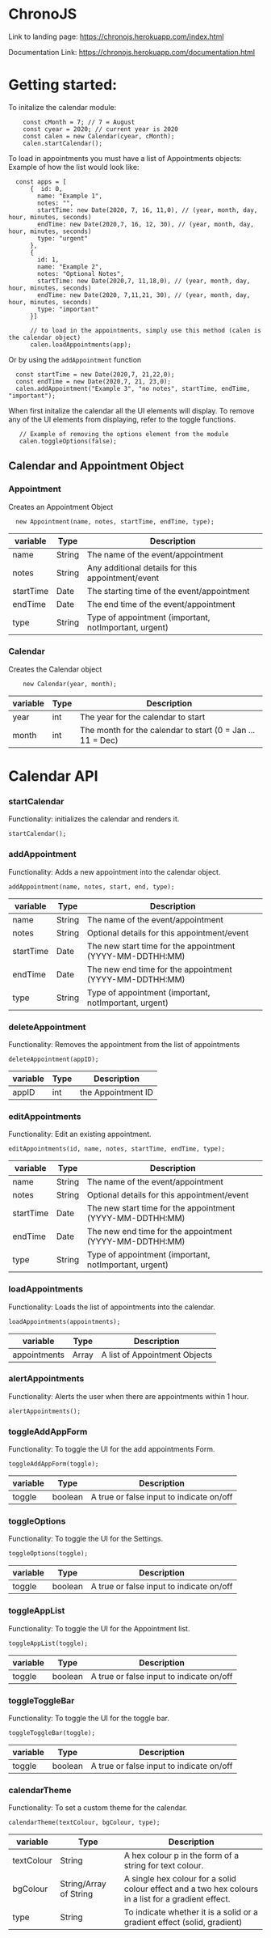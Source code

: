 # ChronoJS

Link to landing page: https://chronojs.herokuapp.com/index.html

Documentation Link: https://chronojs.herokuapp.com/documentation.html

# Getting started:

To initalize the calendar module:

``` 
    const cMonth = 7; // 7 = August
    const cyear = 2020; // current year is 2020
    const calen = new Calendar(cyear, cMonth);
    calen.startCalendar();
```

To load in appointments you must have a list of Appointments objects:
Example of how the list would look like:

```
  const apps = [
      {  id: 0,
        name: "Example 1",
        notes: "",
        startTime: new Date(2020, 7, 16, 11,0), // (year, month, day, hour, minutes, seconds)
        endTime: new Date(2020,7, 16, 12, 30), // (year, month, day, hour, minutes, seconds)
        type: "urgent"
      },
      {
        id: 1,
        name: "Example 2",
        notes: "Optional Notes",
        startTime: new Date(2020,7, 11,18,0), // (year, month, day, hour, minutes, seconds)
        endTime: new Date(2020, 7,11,21, 30), // (year, month, day, hour, minutes, seconds)
        type: "important"
      }]
      
      // to load in the appointments, simply use this method (calen is the calendar object)
      calen.loadAppointments(app);
```
Or by using the `addAppointment` function

```
  const startTime = new Date(2020,7, 21,22,0);
  const endTime = new Date(2020,7, 21, 23,0);
  calen.addAppointment("Example 3", "no notes", startTime, endTime, "important");
```
When first initalize the calendar all the UI elements will display.
To remove any of the UI elements from displaying, refer to the toggle functions.

```
   // Example of removing the options element from the module
   calen.toggleOptions(false);
```

## Calendar and Appointment Object
### Appointment
Creates an Appointment Object
```
  new Appointment(name, notes, startTime, endTime, type);
```

| variable  | Type   | Description                                           |
|-----------|--------|-------------------------------------------------------|
| name      | String | The name of the event/appointment                     |
| notes     | String | Any additional details for this appointment/event     |
| startTime | Date   | The starting time of the event/appointment            |
| endTime   | Date   | The end time of the event/appointment                 |
| type      | String | Type of appointment (important, notImportant, urgent) |

### Calendar
Creates the Calendar object
```
    new Calendar(year, month);
```
| variable  | Type   | Description                                           |
|-----------|--------|-------------------------------------------------------|
| year      | int | The year for the calendar to start                     |
| month     | int | The month for the calendar to start (0 = Jan ... 11 = Dec)     |

# Calendar API
### startCalendar
Functionality: initializes the calendar and renders it.
```
startCalendar();
```

### addAppointment
Functionality: Adds a new appointment into the calendar object.
```
addAppointment(name, notes, start, end, type);
```
| variable  | Type   | Description                                           |
|-----------|--------|-------------------------------------------------------|
| name      | String | The name of the event/appointment                     |
| notes     | String | Optional details for this appointment/event     |
| startTime | Date   | The new start time for the appointment (YYYY-MM-DDTHH:MM)           |
| endTime   | Date   | The new end time for the appointment (YYYY-MM-DDTHH:MM)             |
| type      | String | Type of appointment (important, notImportant, urgent) |

### deleteAppointment
Functionality: Removes the appointment from the list of appointments

```
deleteAppointment(appID);
```
| variable  | Type   | Description                          |
|-----------|--------|--------------------------------------|
| appID     | int    | the Appointment ID                   |

### editAppointments
Functionality: Edit an existing appointment.

```
editAppointments(id, name, notes, startTime, endTime, type);
```
  | variable  | Type   | Description                                           |
  |-----------|--------|-------------------------------------------------------|
  | name      | String | The name of the event/appointment                     |
  | notes     | String | Optional details for this appointment/event     |
  | startTime | Date   | The new start time for the appointment (YYYY-MM-DDTHH:MM)           |
  | endTime   | Date   | The new end time for the appointment (YYYY-MM-DDTHH:MM)             |
  | type      | String | Type of appointment (important, notImportant, urgent) |

### loadAppointments
Functionality: Loads the list of appointments into the calendar.
```
loadAppointments(appointments);
```
| variable      | Type   | Description                                           |
|---------------|--------|-------------------------------------------------------|
| appointments  | Array  | A list of Appointment Objects                         |

### alertAppointments
Functionality: Alerts the user when there are appointments within 1 hour.
```
alertAppointments();
```
### toggleAddAppForm
Functionality: To toggle the UI for the add appointments Form.
```
toggleAddAppForm(toggle);
```
| variable  | Type     | Description                                           |
|-----------|----------|-------------------------------------------------------|
| toggle    | boolean  | A true or false input to indicate on/off              |

### toggleOptions
Functionality: To toggle the UI for the Settings.
```
toggleOptions(toggle);
```
| variable  | Type     | Description                                           |
|-----------|----------|-------------------------------------------------------|
| toggle    | boolean  | A true or false input to indicate on/off              |

### toggleAppList
Functionality: To toggle the UI for the Appointment list.
```
toggleAppList(toggle);
```
| variable  | Type     | Description                                           |
|-----------|----------|-------------------------------------------------------|
| toggle    | boolean  | A true or false input to indicate on/off              |

### toggleToggleBar
Functionality: To toggle the UI for the toggle bar.
```
toggleToggleBar(toggle);
```
| variable  | Type     | Description                                           |
|-----------|----------|-------------------------------------------------------|
| toggle    | boolean  | A true or false input to indicate on/off              |

### calendarTheme
Functionality: To set a custom theme for the calendar.
```
calendarTheme(textColour, bgColour, type);
```
| variable  | Type   | Description                                           |
|-----------|--------|-------------------------------------------------------|
| textColour   | String | A hex colour p in the form of a string for text colour.                     |
| bgColour     | String/Array of String | A single hex colour for a solid colour effect and a two hex colours in a list for a gradient effect.     |
| type         | String | To indicate whether it is a solid or a gradient effect (solid, gradient) |
